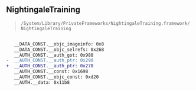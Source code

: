 ## NightingaleTraining

> `/System/Library/PrivateFrameworks/NightingaleTraining.framework/NightingaleTraining`

```diff

   __DATA_CONST.__objc_imageinfo: 0x8
   __DATA_CONST.__objc_selrefs: 0x268
   __AUTH_CONST.__auth_got: 0x980
-  __AUTH_CONST.__auth_ptr: 0x290
+  __AUTH_CONST.__auth_ptr: 0x278
   __AUTH_CONST.__const: 0x1698
   __AUTH_CONST.__objc_const: 0xd20
   __AUTH.__data: 0x11b8

```

